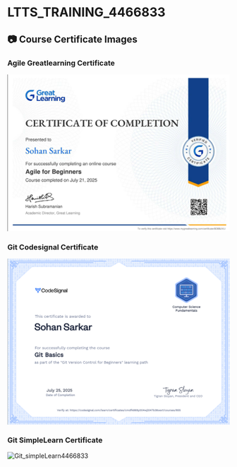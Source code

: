 # LTTS_TRAINING_4466833
## 📷 Course Certificate Images

### Agile Greatlearning Certificate
![Agile_GreatLearning_4466833](Agile_GreatLearning/4466833_SohanSarkar.png)

### Git Codesignal Certificate
![Git_CodeSignal](Git_CodeSignal/4466833_SohanSarkar.png)

### Git SimpleLearn Certificate
![Git_simpleLearn4466833](Git_simplelearn/4455833_SohanSarkar.png)

